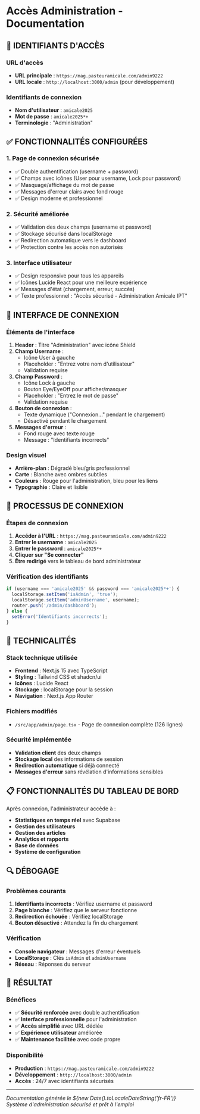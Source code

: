 # Accès Administration - Documentation

## 🔐 IDENTIFIANTS D'ACCÈS

### URL d'accès
- **URL principale** : `https://mag.pasteuramicale.com/admin9222`
- **URL locale** : `http://localhost:3000/admin` (pour développement)

### Identifiants de connexion
- **Nom d'utilisateur** : `amicale2025`
- **Mot de passe** : `amicale2025*+`
- **Terminologie** : "Administration"

## ✅ FONCTIONNALITÉS CONFIGURÉES

### 1. Page de connexion sécurisée
- ✅ Double authentification (username + password)
- ✅ Champs avec icônes (User pour username, Lock pour password)
- ✅ Masquage/affichage du mot de passe
- ✅ Messages d'erreur clairs avec fond rouge
- ✅ Design moderne et professionnel

### 2. Sécurité améliorée
- ✅ Validation des deux champs (username et password)
- ✅ Stockage sécurisé dans localStorage
- ✅ Redirection automatique vers le dashboard
- ✅ Protection contre les accès non autorisés

### 3. Interface utilisateur
- ✅ Design responsive pour tous les appareils
- ✅ Icônes Lucide React pour une meilleure expérience
- ✅ Messages d'état (chargement, erreur, succès)
- ✅ Texte professionnel : "Accès sécurisé - Administration Amicale IPT"

## 🎨 INTERFACE DE CONNEXION

### Éléments de l'interface
1. **Header** : Titre "Administration" avec icône Shield
2. **Champ Username** :
   - Icône User à gauche
   - Placeholder : "Entrez votre nom d'utilisateur"
   - Validation requise
3. **Champ Password** :
   - Icône Lock à gauche
   - Bouton Eye/EyeOff pour afficher/masquer
   - Placeholder : "Entrez le mot de passe"
   - Validation requise
4. **Bouton de connexion** :
   - Texte dynamique ("Connexion..." pendant le chargement)
   - Désactivé pendant le chargement
5. **Messages d'erreur** :
   - Fond rouge avec texte rouge
   - Message : "Identifiants incorrects"

### Design visuel
- **Arrière-plan** : Dégradé bleu/gris professionnel
- **Carte** : Blanche avec ombres subtiles
- **Couleurs** : Rouge pour l'administration, bleu pour les liens
- **Typographie** : Claire et lisible

## 🚀 PROCESSUS DE CONNEXION

### Étapes de connexion
1. **Accéder à l'URL** : `https://mag.pasteuramicale.com/admin9222`
2. **Entrer le username** : `amicale2025`
3. **Entrer le password** : `amicale2025*+`
4. **Cliquer sur "Se connecter"**
5. **Être redirigé** vers le tableau de bord administrateur

### Vérification des identifiants
```javascript
if (username === 'amicale2025' && password === 'amicale2025*+') {
  localStorage.setItem('isAdmin', 'true');
  localStorage.setItem('adminUsername', username);
  router.push('/admin/dashboard');
} else {
  setError('Identifiants incorrects');
}
```

## 🔧 TECHNICALITÉS

### Stack technique utilisée
- **Frontend** : Next.js 15 avec TypeScript
- **Styling** : Tailwind CSS et shadcn/ui
- **Icônes** : Lucide React
- **Stockage** : localStorage pour la session
- **Navigation** : Next.js App Router

### Fichiers modifiés
- `/src/app/admin/page.tsx` - Page de connexion complète (126 lignes)

### Sécurité implémentée
- **Validation client** des deux champs
- **Stockage local** des informations de session
- **Redirection automatique** si déjà connecté
- **Messages d'erreur** sans révélation d'informations sensibles

## 📋 FONCTIONNALITÉS DU TABLEAU DE BORD

Après connexion, l'administrateur accède à :
- **Statistiques en temps réel** avec Supabase
- **Gestion des utilisateurs** 
- **Gestion des articles**
- **Analytics et rapports**
- **Base de données**
- **Système de configuration**

## 🔍 DÉBOGAGE

### Problèmes courants
1. **Identifiants incorrects** : Vérifiez username et password
2. **Page blanche** : Vérifiez que le serveur fonctionne
3. **Redirection échouée** : Vérifiez localStorage
4. **Bouton désactivé** : Attendez la fin du chargement

### Vérification
- **Console navigateur** : Messages d'erreur éventuels
- **LocalStorage** : Clés `isAdmin` et `adminUsername`
- **Réseau** : Réponses du serveur

## 🎉 RÉSULTAT

### Bénéfices
- ✅ **Sécurité renforcée** avec double authentification
- ✅ **Interface professionnelle** pour l'administration
- ✅ **Accès simplifié** avec URL dédiée
- ✅ **Expérience utilisateur** améliorée
- ✅ **Maintenance facilitée** avec code propre

### Disponibilité
- **Production** : `https://mag.pasteuramicale.com/admin9222`
- **Développement** : `http://localhost:3000/admin`
- **Accès** : 24/7 avec identifiants sécurisés

---

*Documentation générée le ${new Date().toLocaleDateString('fr-FR')}*
*Système d'administration sécurisé et prêt à l'emploi*